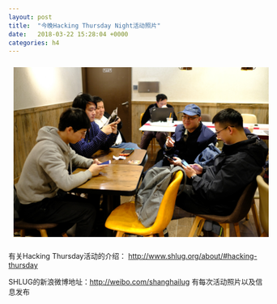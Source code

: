 ```yaml
---
layout: post
title:  "今晚Hacking Thursday Night活动照片"
date:   2018-03-22 15:28:04 +0000
categories: h4
---
```


[<img style='margin:10px;' src='https://raw.githubusercontent.com/shanghailug/res2018/master/i322.h4/i322_2101_2400+08.1920p.jpg'>](https://raw.githubusercontent.com/shanghailug/res2018/master/i322.h4/i322_2101_2400+08.JPG)

有关Hacking Thursday活动的介绍：
http://www.shlug.org/about/#hacking-thursday

SHLUG的新浪微博地址：http://weibo.com/shanghailug 有每次活动照片以及信息发布


